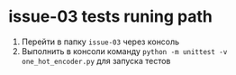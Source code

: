 # issue-03 tests runing path
1. Перейти в папку `issue-03` через консоль
2. Выполнить в консоли команду `python -m unittest -v one_hot_encoder.py` для запуска тестов
